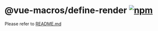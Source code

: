 # @vue-macros/define-render [![npm](https://img.shields.io/npm/v/@vue-macros/define-render.svg)](https://npmjs.com/package/@vue-macros/define-render)

Please refer to [README.md](https://github.com/sxzz/vue-macros#readme)
